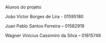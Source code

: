 Alunos do projeto


João Victor Borges de Lira - 01595180

Juan Pablo Santos Ferreira – 01582919

Wagner Vinícius Cassimiro da Silva – 01615748
